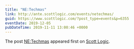 ```yaml
---
title: "NE:Techmas"
link: http://ante.scottlogic.com/events/netechmas/
guid: https://www.scottlogic.com/?post_type=events&p=6355
eventDate: 2019-12-05
pubDateTime: 2019-11-11 13:00:46 +0000
---
```


<p>The post <a rel="nofollow" href="http://ante.scottlogic.com/events/netechmas/">NE:Techmas</a> appeared first on <a rel="nofollow" href="http://ante.scottlogic.com">Scott Logic</a>.</p>